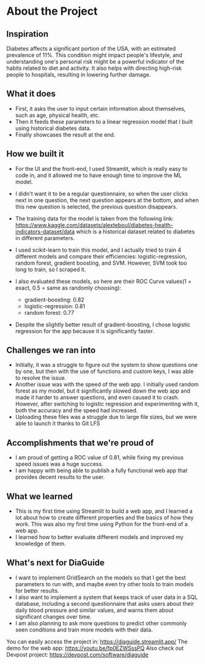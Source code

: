 # About the Project
## Inspiration
Diabetes affects a significant portion of the USA, with an estimated prevalence of 11%. This condition might impact people's lifestyle, and understanding one's personal risk might be a powerful indicator of the habits related to diet and activity. It also helps with directing high-risk people to hospitals, resulting in lowering further damage.

## What it does
* First, it asks the user to input certain information about themselves, such as age, physical health, etc.
* Then it feeds these parameters to a linear regression model that I built using historical diabetes data.
* Finally showcases the result at the end.

## How we built it
* For the UI and the front-end, I used Streamlit, which is really easy to code in, and it allowed me to have enough time to improve the ML model.
* I didn't want it to be a regular questionnaire, so when the user clicks next in one question, the next question appears at the bottom, and when this new question is selected, the previous question disappears. 
* The training data for the model is taken from the following link: <https://www.kaggle.com/datasets/alexteboul/diabetes-health-indicators-dataset/data>
which is a historical dataset related to diabetes in different parameters.
* I used scikit-learn to train this model, and I actually tried to train 4 different models and compare their efficiencies: logistic-regression, random forest, gradient boosting, and SVM. However, SVM took too long to train, so I scraped it.
* I also evaluated these models, so here are their ROC Curve values(1 = exact, 0.5 = same as randomly choosing):
   - gradient-boosting: 0.82
   - logistic-regression: 0.81
   - random forest: 0.77

* Despite the slightly better result of gradient-boosting, I chose logistic regression for the app because it is significantly faster.

## Challenges we ran into
* Initially, it was a struggle to figure out the system to show questions one by one, but then with the use of functions and custom keys, I was able to resolve the issue.
* Another issue was with the speed of the web app. I initially used random forest as my model, but it significantly slowed down the web app and made it harder to answer questions, and even caused it to crash. However, after switching to logistic regression and experimenting with it, both the accuracy and the speed had increased.
* Uploading these files was a struggle due to large file sizes, but we were able to launch it thanks to Git LFS

## Accomplishments that we're proud of
* I am proud of getting a ROC value of 0.81, while fixing my previous speed issues was a huge success.
* I am happy with being able to publish a fully functional web app that provides decent results to the user.

## What we learned
* This is my first time using Streamlit to build a web app, and I learned a lot about how to create different properties and the basics of how they work. This was also my first time using Python for the front-end of a web app.
* I learned how to better evaluate different models and improved my knowledge of them.

## What's next for DiaGuide
* I want to implement GridSearch on the models so that I get the best parameters to run with, and maybe even try other tools to train models for better results.
* I also want to implement a system that keeps track of user data in a SQL database, including a second questionnaire that asks users about their daily blood pressure and similar values, and warns them about significant changes over time.
* I am also planning to ask more questions to predict other commonly seen conditions and train more models with their data.

You can easily access the project in: <https://diaguide.streamlit.app/>
The demo for the web app: <https://youtu.be/fp0EZWSssPQ>
Also check out Devpost project: <https://devpost.com/software/diaguide>
